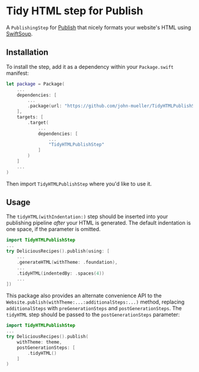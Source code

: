 # Tidy HTML step for Publish

A `PublishingStep` for [Publish](https://github.com/JohnSundell/Publish) that nicely formats your website's HTML using [SwiftSoup](https://github.com/scinfu/SwiftSoup).

## Installation

To install the step, add it as a dependency within your `Package.swift` manifest:

```swift
let package = Package(
    ...
    dependencies: [
        ...
        .package(url: "https://github.com/john-mueller/TidyHTMLPublishStep", from: "0.1.0")
    ],
    targets: [
        .target(
            ...
            dependencies: [
                ...
                "TidyHTMLPublishStep"
            ]
        )
    ]
    ...
)
```

Then import `TidyHTMLPublishStep` where you'd like to use it.

## Usage

The `tidyHTML(withIndentation:)` step should be inserted into your publishing pipeline *after* your HTML is generated. The default indentation is one space, if the parameter is omitted.

```swift
import TidyHTMLPublishStep
...
try DeliciousRecipes().publish(using: [
    ...
    .generateHTML(withTheme: .foundation),
    ...
    .tidyHTML(indentedBy: .spaces(4))
    ...
])
```

This package also provides an alternate convenience API to the `Website.publish(withTheme:...:additionalSteps:...)` method, replacing `additionalSteps` with `preGenerationSteps` and `postGenerationSteps`. The `tidyHTML` step should be passed to the `postGenerationSteps` parameter:

```swift
import TidyHTMLPublishStep
...
try DeliciousRecipes().publish(
    withTheme: theme,
    postGenerationSteps: [
        .tidyHTML()
    ]
)
